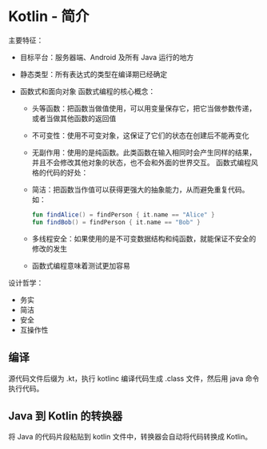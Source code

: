 # Kotlin - 简介
主要特征：
* 目标平台：服务器端、Android 及所有 Java 运行的地方

* 静态类型：所有表达式的类型在编译期已经确定

* 函数式和面向对象
  函数式编程的核心概念：

  * 头等函数：把函数当做值使用，可以用变量保存它，把它当做参数传递，或者当做其他函数的返回值

  * 不可变性：使用不可变对象，这保证了它们的状态在创建后不能再变化

  * 无副作用：使用的是纯函数。此类函数在输入相同时会产生同样的结果，并且不会修改其他对象的状态，也不会和外面的世界交互。
    函数式编程风格的代码的好处：

  * 简洁：把函数当作值可以获得更强大的抽象能力，从而避免重复代码。如：

    ```kotlin
    fun findAlice() = findPerson { it.name == "Alice" }
    fun findBob() = findPerson { it.name == "Bob" }
    ```

  * 多线程安全：如果使用的是不可变数据结构和纯函数，就能保证不安全的修改的发生

  * 函数式编程意味着测试更加容易

设计哲学：
* 务实
* 简洁
* 安全
* 互操作性

## 编译
源代码文件后缀为 .kt，执行 kotlinc 编译代码生成 .class 文件，然后用 java 命令执行代码。

## Java 到 Kotlin 的转换器
将 Java 的代码片段粘贴到 kotlin 文件中，转换器会自动将代码转换成 Kotlin。